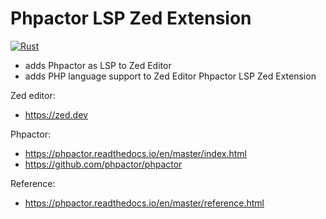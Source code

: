 # Phpactor LSP Zed Extension
[![Rust](https://github.com/xtrasmal/zed-lsp-phpactor/actions/workflows/rust.yml/badge.svg?branch=main)](https://github.com/xtrasmal/zed-lsp-phpactor/actions/workflows/rust.yml)

- adds Phpactor as LSP to Zed Editor
- adds PHP language support to Zed Editor
Phpactor LSP Zed Extension


Zed editor:
- https://zed.dev

Phpactor:
- https://phpactor.readthedocs.io/en/master/index.html
- https://github.com/phpactor/phpactor

Reference:
- https://phpactor.readthedocs.io/en/master/reference.html
